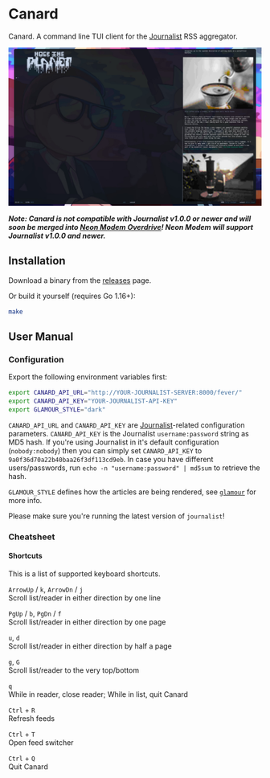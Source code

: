 # Canard

Canard. A command line TUI client for the 
[Journalist](https://マリウス.com/journalist-an-rss-aggregator/) RSS aggregator.

![[Canard](https://player.vimeo.com/video/535676709)](canard.jpg)

***Note: Canard is not compatible with Journalist v1.0.0 or newer and will soon 
be merged into [Neon Modem Overdrive](https://github.com/mrusme/neonmodem)! Neon 
Modem will support Journalist v1.0.0 and newer.***


## Installation

Download a binary from the [releases][releases] page.

Or build it yourself (requires Go 1.16+):

```bash
make
```

[releases]: https://github.com/mrusme/canard/releases


## User Manual


### Configuration

Export the following environment variables first:

```sh
export CANARD_API_URL="http://YOUR-JOURNALIST-SERVER:8000/fever/"
export CANARD_API_KEY="YOUR-JOURNALIST-API-KEY"
export GLAMOUR_STYLE="dark"
```

`CANARD_API_URL` and `CANARD_API_KEY` are 
[Journalist](https://github.com/mrusme/journalist)-related configuration
parameters. `CANARD_API_KEY` is the Journalist `username:password` string as MD5
hash. If you're using Journalist in it's default configuration (`nobody:nobody`)
then you can simply set `CANARD_API_KEY` to `9a0f36d70a22b40baa26f3df113cd9eb`.
In case you have different users/passwords, run 
`echo -n "username:password" | md5sum` to retrieve the hash.

`GLAMOUR_STYLE` defines how the articles are being rendered, see 
[`glamour`](https://github.com/charmbracelet/glamour) for more info.

Please make sure you're running the latest version of `journalist`!


### Cheatsheet


#### Shortcuts

This is a list of supported keyboard shortcuts.

`ArrowUp` / `k`, `ArrowDn` / `j` \
Scroll list/reader in either direction by one line

`PgUp` / `b`, `PgDn` / `f` \
Scroll list/reader in either direction by one page

`u`, `d` \
Scroll list/reader in either direction by half a page

`g`, `G` \
Scroll list/reader to the very top/bottom

`q` \
While in reader, close reader; While in list, quit Canard

`Ctrl` + `R` \
Refresh feeds

`Ctrl` + `T` \
Open feed switcher

`Ctrl` + `Q` \
Quit Canard
